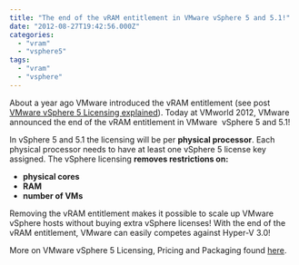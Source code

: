 ```yaml
---
title: "The end of the vRAM entitlement in VMware vSphere 5 and 5.1!"
date: "2012-08-27T19:42:56.000Z"
categories: 
  - "vram"
  - "vsphere5"
tags: 
  - "vram"
  - "vsphere"
---
```


About a year ago VMware introduced the vRAM entitlement (see post [VMware vSphere 5 Licensing explained](https://www.ivobeerens.nl/2011/07/15/vmware-vsphere-5-licensing-explained/)). Today at VMworld 2012, VMware announced the end of the vRAM entitlement in VMware  vSphere 5 and 5.1!

In vSphere 5 and 5.1 the licensing will be per **physical processor**. Each physical processor needs to have at least one vSphere 5 license key assigned. The vSphere licensing **removes restrictions on:**

- **physical cores**
- **RAM**
- **number of VMs**

Removing the vRAM entitlement makes it possible to scale up VMware vSphere hosts without buying extra vSphere licenses! With the end of the vRAM entitlement, VMware can easily competes against Hyper-V 3.0!

More on VMware vSphere 5 Licensing, Pricing and Packaging found [here](http://www.vmware.com/files/pdf/vsphere_pricing.pdf).
